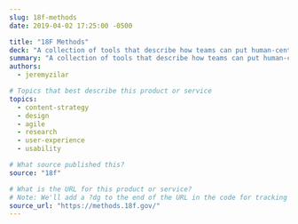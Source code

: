 ```yaml
---
slug: 18f-methods
date: 2019-04-02 17:25:00 -0500

title: "18F Methods"
deck: "A collection of tools that describe how teams can put human-centered design into practice."
summary: "A collection of tools that describe how teams can put human-centered design into practice."
authors:
  - jeremyzilar

# Topics that best describe this product or service
topics:
  - content-strategy
  - design
  - agile
  - research
  - user-experience
  - usability

# What source published this?
source: "18f"

# What is the URL for this product or service?
# Note: We'll add a ?dg to the end of the URL in the code for tracking purposes
source_url: "https://methods.18f.gov/"
---
```

